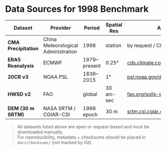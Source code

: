 # Data Sources for 1998 Benchmark

| Dataset | Provider | Period | Spatial Res | Access |
|----------|-----------|----------|--------------|---------|
| **CMA Precipitation** | China Meteorological Administration | 1998 | station | by request / CMA open portal |
| **ERA5 Reanalysis** | ECMWF | 1979–present | 0.25° | [cds.climate.copernicus.eu](https://cds.climate.copernicus.eu) |
| **20CR v3** | NOAA PSL | 1836–2015 | 1° | [psl.noaa.gov/data/20thC_ReanV3](https://psl.noaa.gov/data/20thC_ReanV3) |
| **HWSD v2** | FAO | global | 30 arc-sec | [fao.org/soils-portal](https://www.fao.org/soils-portal) |
| **DEM (30 m SRTM)** | NASA SRTM / CGIAR-CSI | 1998 epoch | 30 m | [srtm.csi.cgiar.org](https://srtm.csi.cgiar.org) |

> All datasets listed above are open or request-based and must be downloaded manually.  
> For reproducibility, metadata + checksums should be placed in `docs/checksums/` (not tracked by Git).
